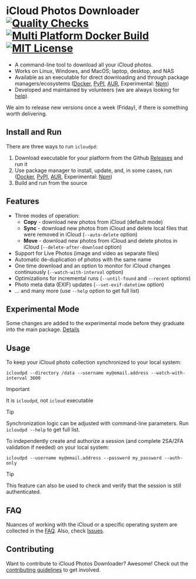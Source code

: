 # iCloud Photos Downloader [![Quality Checks](https://github.com/icloud-photos-downloader/icloud_photos_downloader/workflows/Quality%20Checks/badge.svg)](https://github.com/icloud-photos-downloader/icloud_photos_downloader/actions/workflows/quality-checks.yml) [![Multi Platform Docker Build](https://github.com/icloud-photos-downloader/icloud_photos_downloader/workflows/Docker%20Build/badge.svg)](https://github.com/icloud-photos-downloader/icloud_photos_downloader/actions/workflows/docker-build.yml) [![MIT License](https://img.shields.io/badge/license-MIT-blue.svg)](LICENSE)

- A command-line tool to download all your iCloud photos.
- Works on Linux, Windows, and MacOS; laptop, desktop, and NAS
- Available as an executable for direct downloading and through package managers/ecosystems ([Docker](README_DOCKER.md), [PyPI](README_PYPI.md), [AUR](README_AUR.md), Experimental: [Npm](README_NPM.md))
- Developed and maintained by volunteers (we are always looking for [help](CONTRIBUTING.md)). 

We aim to release new versions once a week (Friday), if there is something worth delivering.

## Install and Run

There are three ways to run `icloudpd`:
1. Download executable for your platform from the Github [Releases](https://github.com/icloud-photos-downloader/icloud_photos_downloader/releases) and run it
1. Use package manager to install, update, and, in some cases, run ([Docker](README_DOCKER.md), [PyPI](README_PYPI.md), [AUR](README_AUR.md), Experimental: [Npm](README_NPM.md))
1. Build and run from the source

## Features

- Three modes of operation:
  - **Copy** - download new photos from iCloud (default mode)
  - **Sync** - download new photos from iCloud and delete local files that were removed in iCloud (`--auto-delete` option)
  - **Move** - download new photos from iCloud and delete photos in iCloud (`--delete-after-download` option)
- Support for Live Photos (image and video as separate files)
- Automatic de-duplication of photos with the same name
- One time download and an option to monitor for iCloud changes continuously (`--watch-with-interval` option)
- Optimizations for incremental runs (`--until-found` and `--recent` options)
- Photo meta data (EXIF) updates (`--set-exif-datetime` option)
- ... and many more (use `--help` option to get full list)

## Experimental Mode

Some changes are added to the experimental mode before they graduate into the main package. [Details](EXPERIMENTAL.md)

## Usage

To keep your iCloud photo collection synchronized to your local system:

```
icloudpd --directory /data --username my@email.address --watch-with-interval 3600
```

> [!IMPORTANT]
> It is `icloudpd`, not `icloud` executable

> [!TIP]
> Synchronization logic can be adjusted with command-line parameters. Run `icloudpd --help` to get full list.

To independently create and authorize a session (and complete 2SA/2FA validation if needed) on your local system:

```
icloudpd --username my@email.address --password my_password --auth-only
```
> [!TIP]
> This feature can also be used to check and verify that the session is still authenticated. 

## FAQ

Nuances of working with the iCloud or a specific operating system are collected in the [FAQ](FAQ.md). Also, check [Issues](https://github.com/icloud-photos-downloader/icloud_photos_downloader/issues).

## Contributing

Want to contribute to iCloud Photos Downloader? Awesome! Check out the [contributing guidelines](CONTRIBUTING.md) to get involved.
